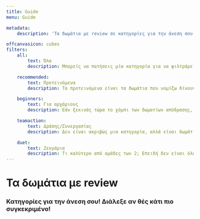 ```yaml
---
title: Guide
menu: Guide

metadata:
    description: 'Τα δωμάτια με review σε κατηγορίες για την άνεση σου! Διάλεξε αν θές κάτι πιο συγκεκριμένο!'

offcanvasicon: cubes
filters:
    all:
        text: Όλα
        description: Μπορείς να πατήσεις μία κατηγορία για να φιλτράρεις τα δωμάτια που έχω δει μέχρι τώρα

    recommended:
        text: Προτεινόμενα
        description: Τα προτεινόμενα είναι τα δωμάτια που νομίζω δίνουν κάτι διαφορετικό. Δε θέλω καθόλου να ρίξω τα υπόλοιπα, νομίζω όμως ότι είναι στα must

    beginners:
        text: Για αρχάριους
        description: Εάν ξεκινάς τώρα το χόμπι των δωματίων απόδρασης, αυτές είναι για εμένα οι καλύτερες επιλογές για εκκίνηση

    teamaction:
        text: Δράσης/Συνεργασίας
        description: Δεν είναι ακριβώς μια κατηγορία, αλλά είναι δωμάτια απόδρασης με λιγότερο κέντρο την λύση γρίφων, υπάρχει μια διαδραστικότητα διαφορετική για το κάθε ένα

    duet:
        text: Ζευγάρια
        description: Τι καλύτερο από ομάδες των 2; Επειδή δεν είναι όλα τα δωμάτια το ίδιο καλά για μικρές ομάδες, αυτά διάλεξα εγώ για όσους θέλουν μόνο άλλον έναν παρέα τους
---
```


# Τα δωμάτια με review
### Κατηγορίες για την άνεση σου! Διάλεξε αν θές κάτι πιο συγκεκριμένο!

